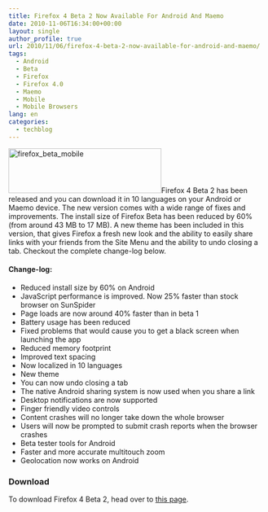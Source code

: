 ```yaml
---
title: Firefox 4 Beta 2 Now Available For Android And Maemo
date: 2010-11-06T16:34:00+00:00
layout: single
author_profile: true
url: 2010/11/06/firefox-4-beta-2-now-available-for-android-and-maemo/
tags:
  - Android
  - Beta
  - Firefox
  - Firefox 4.0
  - Maemo
  - Mobile
  - Mobile Browsers
lang: en
categories: 
  - techblog
---
```

[<img title="firefox_beta_mobile" border="0" alt="firefox_beta_mobile" src="http://lh4.ggpht.com/_vaUVXcmC3OI/TNV8hP4-HeI/AAAAAAAADF0/gLDc7cODaFs/firefox_beta_mobile_thumb%5B1%5D.jpg?imgmax=800" width="300" height="88" />](http://lh5.ggpht.com/_vaUVXcmC3OI/TNV8fi8hiCI/AAAAAAAADFw/bYuJRLwCjFc/s1600-h/firefox_beta_mobile%5B3%5D.jpg)Firefox 4 Beta 2 has been released and you can download it in 10 languages on your Android or Maemo device. The new version comes with a wide range of fixes and improvements. The install size of Firefox Beta has been reduced by 60% (from around 43 MB to 17 MB). A new theme has been included in this version, that gives Firefox a fresh new look and the ability to easily share links with your friends from the Site Menu and the ability to undo closing a tab. Checkout the complete change-log below.

#### Change-log:

  * Reduced install size by 60% on Android 
  * JavaScript performance is improved. Now 25% faster than stock browser on SunSpider
  * Page loads are now around 40% faster than in beta 1 
  * Battery usage has been reduced 
  * Fixed problems that would cause you to get a black screen when launching the app 
  * Reduced memory footprint 
  * Improved text spacing 
  * Now localized in 10 languages 
  * New theme 
  * You can now undo closing a tab 
  * The native Android sharing system is now used when you share a link 
  * Desktop notifications are now supported 
  * Finger friendly video controls 
  * Content crashes will no longer take down the whole browser 
  * Users will now be prompted to submit crash reports when the browser crashes 
  * Beta tester tools for Android 
  * Faster and more accurate multitouch zoom 
  * Geolocation now works on Android

### Download

To download Firefox 4 Beta 2, head over to [this page](http://www.mozilla.com/en-US/m/beta).